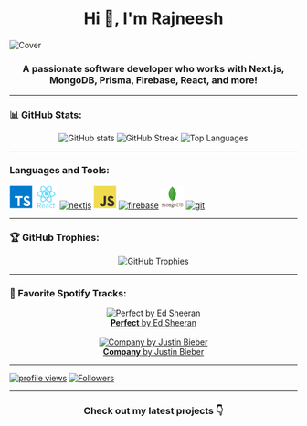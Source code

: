 <h1 align="center">Hi 👋, I'm Rajneesh</h1>
<img align="center" alt="Cover" src="<YOUR_COVER_PICTURE_URL>" />

<h3 align="center">A passionate software developer who works with Next.js, MongoDB, Prisma, Firebase, React, and more!</h3>

---

### 📊 GitHub Stats:
<p align="center">
  <img src="https://github-readme-stats.vercel.app/api?username=RajVerma97&show_icons=true&locale=en&theme=dark" alt="GitHub stats" />
  <img src="https://github-readme-streak-stats.herokuapp.com/?user=RajVerma97&theme=dark" alt="GitHub Streak" />
  <img src="https://github-readme-stats.vercel.app/api/top-langs?username=RajVerma97&show_icons=true&locale=en&layout=compact&theme=dark" alt="Top Languages" />
</p>

---

<h3 align="left">Languages and Tools:</h3>
<p align="left">
  <a href="https://www.typescriptlang.org/" target="_blank"><img src="https://raw.githubusercontent.com/devicons/devicon/master/icons/typescript/typescript-original.svg" alt="typescript" width="40" height="40" /></a>
  <a href="https://reactjs.org/" target="_blank"><img src="https://raw.githubusercontent.com/devicons/devicon/master/icons/react/react-original-wordmark.svg" alt="react" width="40" height="40" /></a>
  <a href="https://nextjs.org/" target="_blank"><img src="https://cdn.worldvectorlogo.com/logos/next-js.svg" alt="nextjs" width="40" height="40" /></a>
  <a href="https://developer.mozilla.org/en-US/docs/Web/JavaScript" target="_blank"><img src="https://raw.githubusercontent.com/devicons/devicon/master/icons/javascript/javascript-original.svg" alt="javascript" width="40" height="40" /></a>
  <a href="https://firebase.google.com/" target="_blank"><img src="https://www.vectorlogo.zone/logos/firebase/firebase-icon.svg" alt="firebase" width="40" height="40" /></a>
  <a href="https://www.mongodb.com/" target="_blank"><img src="https://raw.githubusercontent.com/devicons/devicon/master/icons/mongodb/mongodb-original-wordmark.svg" alt="mongodb" width="40" height="40" /></a>
  <a href="https://git-scm.com/" target="_blank"><img src="https://www.vectorlogo.zone/logos/git-scm/git-scm-icon.svg" alt="git" width="40" height="40" /></a>
</p>

---

### 🏆 GitHub Trophies:
<p align="center">
  <img src="https://github-profile-trophy.vercel.app/?username=RajVerma97&theme=darkhub&margin-w=15&margin-h=15&no-frame=true" alt="GitHub Trophies" />
</p>

---

### 🎵 Favorite Spotify Tracks:
<p align="center">
  <a href="https://open.spotify.com/track/1dfA3d0cJYq8Z5A9knVpKM" target="_blank">
    <img src="https://upload.wikimedia.org/wikipedia/en/thumb/d/d6/Ed_Sheeran_Perfect_Single_cover.jpg/220px-Ed_Sheeran_Perfect_Single_cover.jpg" alt="Perfect by Ed Sheeran" width="200" height="200" />
    <br />
    <strong>Perfect</strong> by Ed Sheeran
  </a>
  <br><br>
  <a href="https://open.spotify.com/track/1GrMSlJ91VGigQ5rU6J1o0" target="_blank">
    <img src="https://upload.wikimedia.org/wikipedia/en/3/3e/Justin_Bieber_-_Company_%28Official_Single_Cover%29.png" alt="Company by Justin Bieber" width="200" height="200" />
    <br />
    <strong>Company</strong> by Justin Bieber
  </a>
</p>

---

<p align="left">
  <a href="https://github.com/RajVerma97"><img src="https://komarev.com/ghpvc/?username=RajVerma97&label=Profile%20views&color=0e75b6&style=flat" alt="profile views" /></a>
  <a href="https://github.com/RajVerma97?tab=followers"><img src="https://img.shields.io/github/followers/RajVerma97?label=Followers" alt="Followers" /></a>
</p>

---

<h3 align="center">Check out my latest projects 👇</h3>
<p align="center">
  <!-- Add links to repositories or achievements -->
</p>
